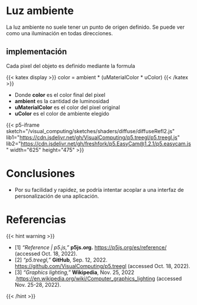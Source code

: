 # Luz ambiente 

La luz ambiente no suele tener un punto de origen definido. Se puede ver como una iluminación en todas direcciones. 


##  implementación

Cada pixel del objeto es definido mediante la formula

{{< katex display >}}
color = ambient * (uMaterialColor * uColor)
{{< /katex >}}

* Donde **color** es el color final del pixel
* **ambient** es la cantidad de luminosidad
* **uMaterialColor** es el color del pixel original
* **uColor** es el color de ambiente elegido



{{< p5-iframe sketch="/visual_computing/sketches/shaders/diffuse/diffuseRefl2.js" lib1="https://cdn.jsdelivr.net/gh/VisualComputing/p5.treegl/p5.treegl.js" lib2="https://cdn.jsdelivr.net/gh/freshfork/p5.EasyCam@1.2.1/p5.easycam.js" width="625" height="475" >}}


# Conclusiones

- Por su facilidad y rapidez, se podría intentar acoplar a una interfaz de personalización de una aplicación. 

# Referencias

{{< hint warning >}}

- [1] _“Reference | p5.js,”_ **p5js.org.** https://p5js.org/es/reference/ (accessed Oct. 18, 2022).
- [2] _“p5.treegl,”_ **GitHub**, Sep. 12, 2022. https://github.com/VisualComputing/p5.treegl (accessed Oct. 18, 2022).
- [3] _“Graphics lighting,”_ **Wikipedia**, Nov. 25, 2022 .https://en.wikipedia.org/wiki/Computer_graphics_lighting (accessed Nov. 25-28, 2022).

{{< /hint >}}
